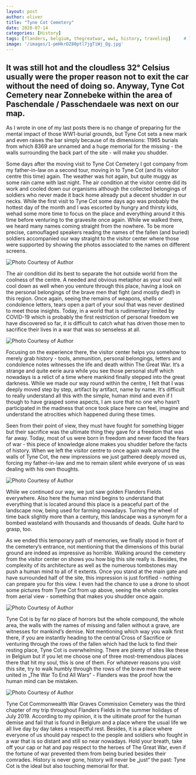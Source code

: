 ```yaml
---
layout: post
author: oliver
title: "Tyne Cot Cemetery"
date: 2020-07-14
categories: [History]
tags: [flanders, belgium, thegreatwar, ww1, history, traveling]     # TAG names should always be lowercase
image: '/images/1-pmHkrDZ80ptl7jgTiWj_Qg.jpg'
---
```


## It was still hot and the cloudless 32° Celsius usually were the proper reason not to exit the car without the need of doing so. Anyway, Tyne Cot Cemetery near Zonnebeke within the area of Paschendale / Passchendaele was next on our map.

As I wrote in one of my last posts there is no change of preparing for the mental impact of those WW1-burial grounds, but Tyne Cot sets a new mark and even raises the bar simply because of its dimensions: 11965 burials from which 8369 are unnamed and a huge memorial for the missing - the walls surrounding the back part of the site - will make you shudder.

Some days after the moving visit to Tyne Cot Cemetery I got company from my father-in-law on a second tour, moving in to Tyne Cot (and its visitor centre this time) again. The weather was hot again, but quite muggy as some rain came with last night. The air condition at the visitor centre did its work and cooled down our organisms although the collected belongings of soldiers who never made it back home already put a decent shudder in our necks. While the first visit to Tyne Cot some days ago was probably the hottest day of the month and I was escorted by hungry and thirsty kids, wehad some more time to focus on the place and everything around it this time before venturing to the gravesite once again. While we walked there, we heard many names coming straight from the nowhere. To be more precise, camouflaged speakers reading the names of the fallen (and buried) soldiers accompanied our way straight to the visitor center where those were supported by showing the photos associated to the names on different screens.

![Photo Courtesy of Author](../images/1-IfJqwUBzeMTMUOPAR2AqoA.jpg)

The air condition did its best to separate the hot outside world from the coolness of the centre. A needed and obvious metaphor as your soul will cool down as well when you venture through this place, having a look on the personal belongings of the brave men that fight (and mostly died!) in this region. Once again, seeing the remains of weapons, shells or condolence letters, tears open a part of your soul that was never destined to meet those insights. Today, in a world that is rudimentary limited by COVID-19 which is probably the first restriction of personal freedom we have discovered so far, it is difficult to catch what has driven those men to sacrifice their lives in a war that was so senseless at all.

![Photo Courtesy of Author](../images/1-FZuiE39T1oqMd0O6mym1rg.jpg)

Focusing on the experience there, the visitor center helps you somehow to merely grab history - tools, ammunition, personal belongings, letters and condolence notes witnesses the life and death within The Great War. It‘s a strange and quite eerie aura while you see those personal stuff which nowadays is a relict of a time where mankind finally stepped into the great darkness. While we made our way round within the centre, I felt that I was deeply moved step by step, artifact by artifact, name by name. It‘s difficult to really understand all this with the simple, human mind and even if I though to have grasped some aspects, I am sure that no one who hasn‘t participated in the madness that once took place here can feel, imagine and understand the atrocities which happened during these times.

Seen from their point of view, they must have fought for something bigger but their sacrifice was the ultimate thing they gave for a freedom that was far away. Today, most of us were born in freedom and never faced the fears of war - this piece of knowledge alone makes you shudder before the facts of history. When we left the visitor centre to once again walk around the walls of Tyne Cot, the new impressions we just gathered deeply moved us, forcing my father-in-law and me to remain silent while everyone of us was dealing with his own thoughts.

![Photo Courtesy of Author](../images/1-5xkxs28aKIo6Apq8NNoDtQ.jpg)

While we continued our way, we just saw golden Flanders Fields everywhere. Also here the human mind begins to understand that everything that is located around this place is a peaceful part of the landscape now, being used for farming nowadays. Turning the wheel of time back slightly more than a century, this landscape was a synonym for a bombed wasteland with thousands and thousands of deads. Quite hard to grasp, too.

As we ended this temporary path of memories, we finally stood in front of the cemetery’s entrance, not mentioning that the dimensions of this burial ground are indeed as impressive as horrible. Walking around the cemetery from the visitor center on shows you how big this site really is. Besides, the complexity of its architecture as well as the numerous tombstones may push a human mind to all of it extents. Once you stand at the main gate and have surrounded half of the site, this impression is just fortified - nothing can prepare you for this view. I even had the chance to use a drone to shoot some pictures from Tyne Cot from up above, seeing the whole complex from aerial view - something that makes you shudder once again.

![Photo Courtesy of Author](../images/1-YPOJCJte4N544BlSOpfuSA.jpg)

Tyne Cot is by far no place of horrors but the whole compound, the whole area, the walls with the names of missing and fallen without a grave, are witnesses for mankind’s demise. Not mentioning which way you walk first there, if you are instantly heading to the central Cross of Sacrifice or venturing through the rows of the fallen which had the luck to find their resting place, Tyne Cot is overwhelming. There are plenty of sites like these in Belgium but if you let me choose one of three most-tremendous places there that hit my soul, this is one of them. For whatever reasons you visit this site, try to walk humbly through the rows of the brave men that were united in „The War To End All Wars“ - Flanders was the proof how the human mind can be mistaken.

![Photo Courtesy of Author](../images/1-u5F0N19TTUSq4ZgScNNkiQ.jpg)

Tyne Cot Commonwealth War Graves Commission Cemetery was the third chapter of my trip throughout Flanders Fields in the summer holidays of July 2019. According to my opinion, it is the ultimate proof for the human demise and fail that is found in Belgium and a place where the usual life we all live day by day takes a respectful rest. Besides, it is a place where everyone of us should pay respect to the people and soldiers who fought in a war that is so distant and still so near nowadays. Hold your breath, take off your cap or hat and pay respect to the heroes of The Great War, even if the fortune of war prevented them from being buried besides their comrades. History is never gone, history will never be „just“ the past: Tyne Cot is the ideal but also touching memorial for that.